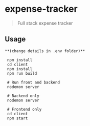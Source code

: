 # expense-tracker


> Full stack expense tracker

## Usage

```
**(change details in .env folder)**
```

```
 npm install
 cd client
 npm install
 npm run build
 
 # Run front and backend
 nodemon server
 
 # Backend only
 nodemon server
 
 # Frontend only
 cd client
 npm start
